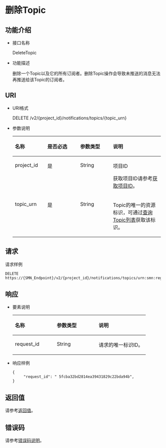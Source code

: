 # 删除Topic<a name="ZH-CN_TOPIC_0036016754"></a>

## 功能介绍<a name="zh-cn_topic_0025373766"></a>

-   接口名称

    DeleteTopic


-   功能描述

    删除一个Topic以及它的所有订阅者。删除Topic操作会导致未推送的消息无法再推送给该Topic的订阅者。


## URI<a name="section6556909"></a>

-   URI格式

    DELETE /v2/\{project\_id\}/notifications/topics/\{topic\_urn\}


-   参数说明

    <a name="table36893359"></a>
    <table><thead align="left"><tr id="row46277382"><th class="cellrowborder" valign="top" width="21.862186218621858%" id="mcps1.1.5.1.1"><p id="p57480441"><a name="p57480441"></a><a name="p57480441"></a>名称</p>
    </th>
    <th class="cellrowborder" valign="top" width="22.122212221222124%" id="mcps1.1.5.1.2"><p id="p25404116"><a name="p25404116"></a><a name="p25404116"></a>是否必选</p>
    </th>
    <th class="cellrowborder" valign="top" width="22.122212221222124%" id="mcps1.1.5.1.3"><p id="p44467520"><a name="p44467520"></a><a name="p44467520"></a>参数类型</p>
    </th>
    <th class="cellrowborder" valign="top" width="33.89338933893389%" id="mcps1.1.5.1.4"><p id="p45099364"><a name="p45099364"></a><a name="p45099364"></a>说明</p>
    </th>
    </tr>
    </thead>
    <tbody><tr id="row13951479"><td class="cellrowborder" valign="top" width="21.862186218621858%" headers="mcps1.1.5.1.1 "><p id="p56327989"><a name="p56327989"></a><a name="p56327989"></a>project_id</p>
    </td>
    <td class="cellrowborder" valign="top" width="22.122212221222124%" headers="mcps1.1.5.1.2 "><p id="p66273227"><a name="p66273227"></a><a name="p66273227"></a>是</p>
    </td>
    <td class="cellrowborder" valign="top" width="22.122212221222124%" headers="mcps1.1.5.1.3 "><p id="p66531170"><a name="p66531170"></a><a name="p66531170"></a>String</p>
    </td>
    <td class="cellrowborder" valign="top" width="33.89338933893389%" headers="mcps1.1.5.1.4 "><p id="p12084664154931"><a name="p12084664154931"></a><a name="p12084664154931"></a>项目ID</p>
    <p id="p20315681"><a name="p20315681"></a><a name="p20315681"></a>获取项目ID请参考<a href="获取项目ID.md">获取项目ID</a>。</p>
    </td>
    </tr>
    <tr id="row46181951"><td class="cellrowborder" valign="top" width="21.862186218621858%" headers="mcps1.1.5.1.1 "><p id="p49750539"><a name="p49750539"></a><a name="p49750539"></a>topic_urn</p>
    </td>
    <td class="cellrowborder" valign="top" width="22.122212221222124%" headers="mcps1.1.5.1.2 "><p id="p3261819"><a name="p3261819"></a><a name="p3261819"></a>是</p>
    </td>
    <td class="cellrowborder" valign="top" width="22.122212221222124%" headers="mcps1.1.5.1.3 "><p id="p62880759"><a name="p62880759"></a><a name="p62880759"></a>String</p>
    </td>
    <td class="cellrowborder" valign="top" width="33.89338933893389%" headers="mcps1.1.5.1.4 "><p id="p60176744"><a name="p60176744"></a><a name="p60176744"></a>Topic的唯一的资源标识，可通过<a href="查询Topic列表.md">查询Topic列表</a>获取该标识。</p>
    </td>
    </tr>
    </tbody>
    </table>


## 请求<a name="section59012183"></a>

请求样例

```
DELETE https://{SMN_Endpoint}/v2/{project_id}/notifications/topics/urn:smn:regionId:f96188c7ccaf4ffba0c9aa149ab2bd57:test_topic_v2
```

## 响应<a name="section61347601"></a>

-   要素说明

    <a name="table9967070"></a>
    <table><thead align="left"><tr id="row65063572"><th class="cellrowborder" valign="top" width="31.443144314431443%" id="mcps1.1.4.1.1"><p id="p35658012"><a name="p35658012"></a><a name="p35658012"></a>名称</p>
    </th>
    <th class="cellrowborder" valign="top" width="31.443144314431443%" id="mcps1.1.4.1.2"><p id="p2617844"><a name="p2617844"></a><a name="p2617844"></a>参数类型</p>
    </th>
    <th class="cellrowborder" valign="top" width="37.11371137113711%" id="mcps1.1.4.1.3"><p id="p10718788"><a name="p10718788"></a><a name="p10718788"></a>说明</p>
    </th>
    </tr>
    </thead>
    <tbody><tr id="row62991470"><td class="cellrowborder" valign="top" width="31.443144314431443%" headers="mcps1.1.4.1.1 "><p id="p2035480"><a name="p2035480"></a><a name="p2035480"></a>request_id</p>
    </td>
    <td class="cellrowborder" valign="top" width="31.443144314431443%" headers="mcps1.1.4.1.2 "><p id="p30656219"><a name="p30656219"></a><a name="p30656219"></a>String</p>
    </td>
    <td class="cellrowborder" valign="top" width="37.11371137113711%" headers="mcps1.1.4.1.3 "><p id="p125790"><a name="p125790"></a><a name="p125790"></a>请求的唯一标识ID。</p>
    </td>
    </tr>
    </tbody>
    </table>

-   响应样例

    ```
    { 
         "request_id": " 5fcba32bd2814ea39431829c22bda94b", 
    }
    ```


## 返回值<a name="section15257500"></a>

请参考[返回值](返回值.md)。

## 错误码<a name="section73211020122511"></a>

请参考[错误码说明](错误码说明.md)。

